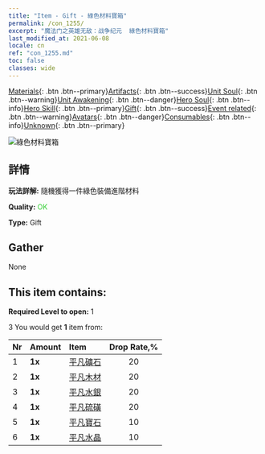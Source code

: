 ```yaml
---
title: "Item - Gift - 綠色材料寶箱"
permalink: /con_1255/
excerpt: "魔法门之英雄无敌：战争纪元  綠色材料寶箱"
last_modified_at: 2021-06-08
locale: cn
ref: "con_1255.md"
toc: false
classes: wide
---
```

 [Materials](/ItemsCN/){: .btn .btn--primary}[Artifacts](/ItemsCN/Artifacts/){: .btn .btn--success}[Unit Soul](/ItemsCN/UnitSoul/){: .btn .btn--warning}[Unit Awakening](/ItemsCN/UnitAwakening/){: .btn .btn--danger}[Hero Soul](/ItemsCN/HeroSoul/){: .btn .btn--info}[Hero Skill](/ItemsCN/HeroSkill/){: .btn .btn--primary}[Gift](/ItemsCN/Gift/){: .btn .btn--success}[Event related](/ItemsCN/Events/){: .btn .btn--warning}[Avatars](/ItemsCN/Avatars/){: .btn .btn--danger}[Consumables](/ItemsCN/Consumables/){: .btn .btn--info}[Unknown](/ItemsCN/Unknown/){: .btn .btn--primary}

 ![綠色材料寶箱](/images/t/i_304002.png)

## 詳情
 **玩法詳解:** 隨機獲得一件綠色裝備進階材料

 **Quality:** <span style="color: #32CD32">OK</span>

 **Type:** Gift

## Gather

  None

## This item contains:

 **Required Level to open:** 1

 3 You would get **1** item  from:

  | Nr | Amount |     Item    | Drop Rate,% |
  |:---|:-------|:------------|:---------:|
  | 1 |  **1x** | [平凡礦石](/cn/Items/mat_6/) | 20 | 
  | 2 |  **1x** | [平凡木材](/cn/Items/mat_7/) | 20 | 
  | 3 |  **1x** | [平凡水銀](/cn/Items/mat_8/) | 20 | 
  | 4 |  **1x** | [平凡硫磺](/cn/Items/mat_9/) | 20 | 
  | 5 |  **1x** | [平凡寶石](/cn/Items/mat_10/) | 10 | 
  | 6 |  **1x** | [平凡水晶](/cn/Items/mat_11/) | 10 | 
